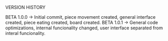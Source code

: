 VERSION HISTORY

BETA 1.0.0 -> Initial commit, piece movement created, general interface created, piece eating created, board created.
BETA 1.0.1 -> General code optimizations, internal funcionality changed, user interface separated from interal funcionality.